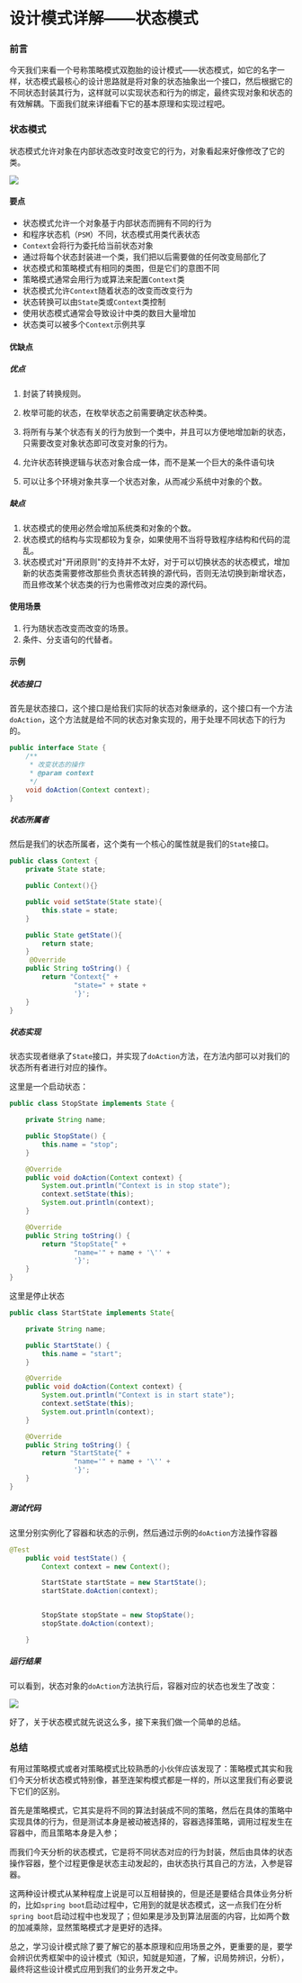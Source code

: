# 设计模式详解——状态模式

### 前言

今天我们来看一个号称策略模式双胞胎的设计模式——状态模式，如它的名字一样，状态模式最核心的设计思路就是将对象的状态抽象出一个接口，然后根据它的不同状态封装其行为，这样就可以实现状态和行为的绑定，最终实现对象和状态的有效解耦。下面我们就来详细看下它的基本原理和实现过程吧。

### 状态模式

状态模式允许对象在内部状态改变时改变它的行为，对象看起来好像修改了它的类。

![](
https://syske-pic-bed.oss-cn-hangzhou.aliyuncs.com/imgs/blog/20211020085742.png)

#### 要点

- 状态模式允许一个对象基于内部状态而拥有不同的行为
- 和程序状态机（`PSM`）不同，状态模式用类代表状态
- `Context`会将行为委托给当前状态对象
- 通过将每个状态封装进一个类，我们把以后需要做的任何改变局部化了
- 状态模式和策略模式有相同的类图，但是它们的意图不同
- 策略模式通常会用行为或算法来配置`Context`类
- 状态模式允许`Context`随着状态的改变而改变行为
- 状态转换可以由`State`类或`Context`类控制
- 使用状态模式通常会导致设计中类的数目大量增加
- 状态类可以被多个`Context`示例共享



#### 优缺点

##### 优点

1. 封装了转换规则。

2. 枚举可能的状态，在枚举状态之前需要确定状态种类。 
3. 将所有与某个状态有关的行为放到一个类中，并且可以方便地增加新的状态，只需要改变对象状态即可改变对象的行为。 
4. 允许状态转换逻辑与状态对象合成一体，而不是某一个巨大的条件语句块
5. 可以让多个环境对象共享一个状态对象，从而减少系统中对象的个数。

##### 缺点

1. 状态模式的使用必然会增加系统类和对象的个数。
2. 状态模式的结构与实现都较为复杂，如果使用不当将导致程序结构和代码的混乱。
3. 状态模式对"开闭原则"的支持并不太好，对于可以切换状态的状态模式，增加新的状态类需要修改那些负责状态转换的源代码，否则无法切换到新增状态，而且修改某个状态类的行为也需修改对应类的源代码。

#### 使用场景 

1. 行为随状态改变而改变的场景。 
2. 条件、分支语句的代替者。

#### 示例

##### 状态接口

首先是状态接口，这个接口是给我们实际的状态对象继承的，这个接口有一个方法`doAction`，这个方法就是给不同的状态对象实现的，用于处理不同状态下的行为的。

```java
public interface State {
    /**
     * 改变状态的操作
     * @param context
     */
    void doAction(Context context);
}
```

##### 状态所属者

然后是我们的状态所属者，这个类有一个核心的属性就是我们的`State`接口。

```java
public class Context {
    private State state;

    public Context(){}

    public void setState(State state){
        this.state = state;
    }

    public State getState(){
        return state;
    }
     @Override
    public String toString() {
        return "Context{" +
                "state=" + state +
                '}';
    }
}
```

##### 状态实现

状态实现者继承了`State`接口，并实现了`doAction`方法，在方法内部可以对我们的状态所有者进行对应的操作。

这里是一个启动状态：

```java
public class StopState implements State {

    private String name;

    public StopState() {
        this.name = "stop";
    }

    @Override
    public void doAction(Context context) {
        System.out.println("Context is in stop state");
        context.setState(this);
        System.out.println(context);
    }

    @Override
    public String toString() {
        return "StopState{" +
                "name='" + name + '\'' +
                '}';
    }
}

```

这里是停止状态

```java
public class StartState implements State{

    private String name;

    public StartState() {
        this.name = "start";
    }

    @Override
    public void doAction(Context context) {
        System.out.println("Context is in start state");
        context.setState(this);
        System.out.println(context);
    }

    @Override
    public String toString() {
        return "StartState{" +
                "name='" + name + '\'' +
                '}';
    }
}
```

##### 测试代码

这里分别实例化了容器和状态的示例，然后通过示例的`doAction`方法操作容器

```java
@Test
    public void testState() {
        Context context = new Context();

        StartState startState = new StartState();
        startState.doAction(context);


        StopState stopState = new StopState();
        stopState.doAction(context);

    }
```

##### 运行结果

可以看到，状态对象的`doAction`方法执行后，容器对应的状态也发生了改变：

![](
https://syske-pic-bed.oss-cn-hangzhou.aliyuncs.com/imgs/blog/20211020220119.png)

好了，关于状态模式就先说这么多，接下来我们做一个简单的总结。



### 总结

有用过策略模式或者对策略模式比较熟悉的小伙伴应该发现了：策略模式其实和我们今天分析状态模式特别像，甚至连架构模式都是一样的，所以这里我们有必要说下它们的区别。

首先是策略模式，它其实是将不同的算法封装成不同的策略，然后在具体的策略中实现具体的行为，但是测试本身是被动被选择的，容器选择策略，调用过程发生在容器中，而且策略本身是入参；

而我们今天分析的状态模式，它是将不同状态对应的行为封装，然后由具体的状态操作容器，整个过程更像是状态主动发起的，由状态执行其自己的方法，入参是容器。

这两种设计模式从某种程度上说是可以互相替换的，但是还是要结合具体业务分析的，比如`spring boot`启动过程中，它用到的就是状态模式，这一点我们在分析`spring boot`启动过程中也发现了；但如果是涉及到算法层面的内容，比如两个数的加减乘除，显然策略模式才是更好的选择。

总之，学习设计模式除了要了解它的基本原理和应用场景之外，更重要的是，要学会辨识优秀框架中的设计模式（知识，知就是知道，了解，识局势辨识，分析），最终将这些设计模式应用到我们的业务开发之中。
